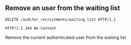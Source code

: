 ## Remove an user from the waiting list

```http
DELETE /auditor_recruitments/waiting_list HTTP/1.1
```

```http
HTTP/1.1 204 No-Content
```

Remove the current authenticated user from the waiting list
